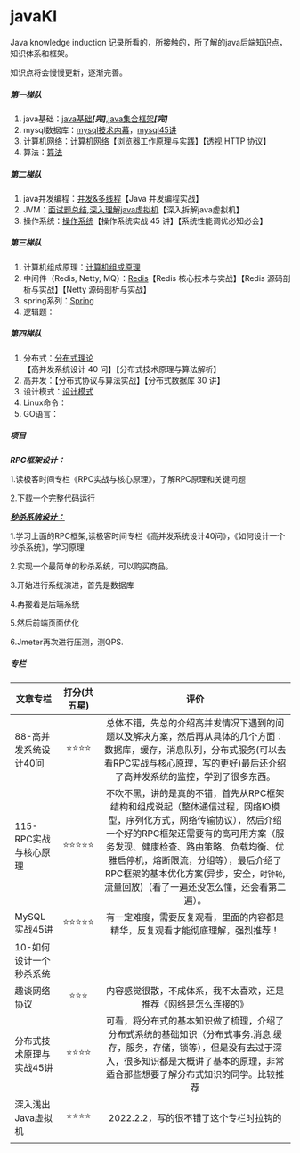 # javaKI

Java knowledge induction 记录所看的，所接触的，所了解的java后端知识点，知识体系和框架。

知识点将会慢慢更新，逐渐完善。

##### 第一梯队

1. java基础：[java基础](./java基础/java基础.md)***[完]***,[java集合框架](./java基础/java集合框架.md)***[完]***
2. mysql数据库：[mysql技术内幕](./深入理解MYSQL/mysql技术内幕)，[mysql45讲](./深入理解MYSQL/mysql45讲)
3. 计算机网络：[计算机网络](./计算机网络/网络是怎样连接的)【浏览器工作原理与实践】【透视 HTTP 协议】
4. 算法：[算法](./算法)

##### 第二梯队

1. java并发编程：[并发&多线程](./并发&多线程)【Java 并发编程实战】
2. JVM：[面试题总结](./深入理解JVM/JVM题目.md),[深入理解java虚拟机](./深入理解JVM/深入理解java虚拟机-周志明)【深入拆解java虚拟机】
3. 操作系统：[操作系统](./操作系统)【操作系统实战 45 讲】【系统性能调优必知必会】

##### 第三梯队

1. 计算机组成原理：[计算机组成原理](./计算机组成原理)
2. 中间件（Redis, Netty, MQ）：[Redis](./Redis.md)【Redis 核心技术与实战】【Redis 源码剖析与实战】【Netty 源码剖析与实战】
3. spring系列：[Spring](./Spring系列)
4. 逻辑题：

##### 第四梯队

1. 分布式：[分布式理论](./分布式系统理论.md)【高并发系统设计 40 问】【分布式技术原理与算法解析】
2. 高并发：【分布式协议与算法实战】【分布式数据库 30 讲】
3. 设计模式：[设计模式](./设计模式)
4. Linux命令：
5. GO语言：

##### 项目

***RPC框架设计：***

1.读极客时间专栏《RPC实战与核心原理》，了解RPC原理和关键问题

2.下载一个完整代码运行

[***秒杀系统设计：***](https://juejin.cn/post/6844903573747171336)

1.学习上面的RPC框架,读极客时间专栏《高并发系统设计40问》，《如何设计一个秒杀系统》，学习原理

2.实现一个最简单的秒杀系统，可以购买商品。

3.开始进行系统演进，首先是数据库

4.再接着是后端系统

5.然后前端页面优化

6.Jmeter再次进行压测，测QPS.



##### 专栏

| 文章专栏                 |          打分(共五星)          |                             评价                             |
| ------------------------ | :----------------------------: | :----------------------------------------------------------: |
| 88-高并发系统设计40问    |    :star::star::star::star:    | 总体不错，先总的介绍高并发情况下遇到的问题以及解决方案，然后再从具体的几个方面：数据库，缓存，消息队列，分布式服务(可以去看RPC实战与核心原理，写的更好)最后还介绍了高并发系统的监控，学到了很多东西。 |
| 115-RPC实战与核心原理    | :star::star::star::star::star: | 不吹不黑，讲的是真的不错，首先从RPC框架结构和组成说起（整体通信过程，网络IO模型，序列化方式，网络传输协议），然后介绍一个好的RPC框架还需要有的高可用方案（服务发现、健康检查、路由策略、负载均衡、优雅启停机，熔断限流，分组等），最后介绍了RPC框架的基本优化方案(异步，安全，`时钟轮`,流量回放)（看了一遍还没怎么懂，还会看第二遍）。 |
| MySQL实战45讲            | :star::star::star::star::star: | 有一定难度，需要反复观看，里面的内容都是精华，反复观看才能彻底理解，强烈推荐！ |
| 10-如何设计一个秒杀系统  |                                |                                                              |
| 趣谈网络协议             |       :star::star::star:       | 内容感觉很散，不成体系，我不太喜欢，还是推荐《网络是怎么连接的》 |
| 分布式技术原理与实战45讲 |    :star::star::star::star:    | 可看，将分布式的基本知识做了梳理，介绍了分布式系统的基础知识（分布式事务.消息.缓存，服务，存储，锁等），但是没有去过于深入，很多知识都是大概讲了基本的原理，非常适合那些想要了解分布式知识的同学。比较推荐 |
| 深入浅出Java虚拟机       |    :star::star::star::star:    |            2022.2.2，写的很不错了这个专栏时拉钩的            |
|                          |                                |                                                              |
